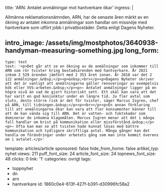 title: 'ARN: Antalet anmälningar mot hantverkare ökar'
ingress: |
  <p>Allmänna reklamationsnämnden, ARN, har de senaste åren märkt av en ökning av antalet inkomna anmälningar som handlar om missnöje med hantverkare som utfört jobb i privatbostäder. Detta enligt Dagens Nyheter.
  </p>
  
intro_image: /assets/img/mostphotos/3640938-handyman-measuring-something.jpg
long_form:
  -
    type: text
    text: '<p>Det går att se en ökning av de anmälningar som inkommer till ARN som rör tvister kring bostadsärenden med hantverkare. År 2021 inkom 2 529 ärenden jämfört med 2 353 året innan. År 2018 var det 2 122 anmälningar.&nbsp;</p><p>&nbsp;<br></p><p>Dagens Nyheter skriver att det är vanligt att anmälningarna gäller renoveringar av exempelvis kök eller VVS-arbeten.&nbsp;</p><p>– Antalet anmälningar ligger på en högre nivå än vad de gjort historiskt sett. Ett skäl kan vara att det har varit en god konjunktur under en längre tid. Ju fler avtal som sluts, desto större risk är det för tvister, säger Marcus Isgren, chef på ARN, till tidningen.&nbsp;</p><p><br></p><p>En annan förklaring till att anmälningarna ökar kan vara att fler konsumenter känner till att de kan vända sig till ARN. Det är vatten- och fuktskador som dominerar de inkomna klagomålen. Marcus Isgren menar att det i många fall handlar om brist på kommunikation eller missförstånd.&nbsp;</p><p>– Ofta kan man se att tvisten hade kunnat lösas med bättre kommunikation och tydligare skriftliga avtal. Många gånger kan det handla om förändringar under arbetets gång som man inte kommit överens om i avtalet.</p>'
template: articles/article
sponsored: false
hide_from_home: false
artikel_typ: nyhet
views: 211
puff_font_size: 24
article_font_size: 24
topnews_font_size: 48
clicks: 0
link: '1'
categories: ovrigt
tags:
  - toppnyhet
  - dn
  - arn
  - hantverkare
id: 1860c0e4-613f-427f-b391-d30996fc58a2
